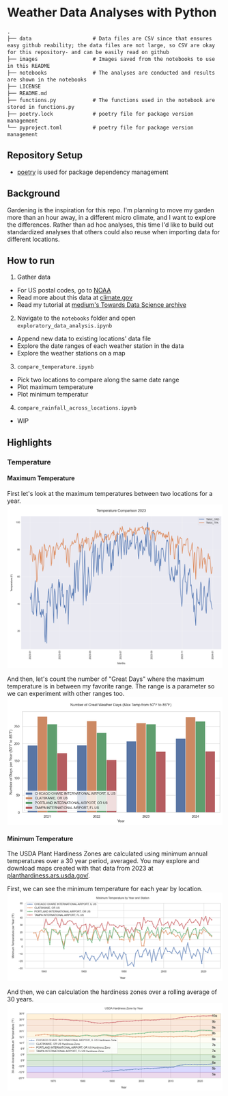 # Weather Data Analyses with Python

    .
    ├── data                    # Data files are CSV since that ensures easy github reability; the data files are not large, so CSV are okay for this repository- and can be easily read on github
    ├── images                  # Images saved from the notebooks to use in this README
    ├── notebooks               # The analyses are conducted and results are shown in the notebooks 
    ├── LICENSE
    ├── README.md
    ├── functions.py            # The functions used in the notebook are stored in functions.py
    ├── poetry.lock             # poetry file for package version management
    └── pyproject.toml          # poetry file for package version management


## Repository Setup
- [poetry](https://python-poetry.org/) is used for package dependency management


## Background
Gardening is the inspiration for this repo.  I'm planning to move my garden more than an hour away, in a different micro climate, and I want to explore the differences.  Rather than ad hoc analyses, this time I'd like to build out standardized analyses that others could also reuse when importing data for different locations.

## How to run
1. Gather data
- For US postal codes, go to [NOAA](https://www.ncdc.noaa.gov/cdo-web/search)
- Read more about this data at [climate.gov](https://www.climate.gov/maps-data/dataset/past-weather-zip-code-data-table)
- Read my tutorial at [medium's Towards Data Science archive](https://towardsdatascience.com/democratizing-historical-weather-data-with-r-cc3c76dde7c5/)

2. Navigate to the `notebooks` folder and open `exploratory_data_analysis.ipynb`
- Append new data to existing locations' data file
- Explore the date ranges of each weather station in the data
- Explore the weather stations on a map

3. `compare_temperature.ipynb`
- Pick two locations to compare along the same date range
- Plot maximum temperature 
- Plot minimum temperatur

4. `compare_rainfall_across_locations.ipynb`
- WIP

## Highlights

### Temperature

#### Maximum Temperature

First let's look at the maximum temperatures between two locations for a year.
![TMAX_COMPARE](https://github.com/wpbSabi/weather_python/blob/main/images/tmax_compare.png)

And then, let's count the number of "Great Days" where the maximum temperature is in between my favorite range.  The range is a parameter so we can experiment with other ranges too.
![TMAX_GREAT_DAYS](https://github.com/wpbSabi/weather_python/blob/main/images/tmax_great_days.png)

#### Minimum Temperature

The USDA Plant Hardiness Zones are calculated using minimum annual temperatures over a 30 year period, averaged.  You may explore and download maps created with that data from 2023 at [planthardiness.ars.usda.gov/](https://planthardiness.ars.usda.gov/).  

First, we can see the minimum temperature for each year by location.
![TMIN](https://github.com/wpbSabi/weather_python/blob/main/images/tmin.png)

And then, we can calculation the hardiness zones over a rolling average of 30 years. 
![USDA_Zones](https://github.com/wpbSabi/weather_python/blob/main/images/usda_hardiness_zone.png)